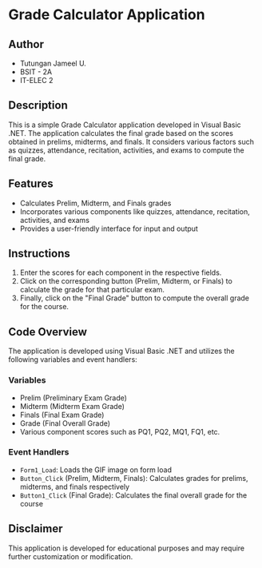 # Grade Calculator Application

## Author
- Tutungan Jameel U.
- BSIT - 2A
- IT-ELEC 2

## Description
This is a simple Grade Calculator application developed in Visual Basic .NET. The application calculates the final grade based on the scores obtained in prelims, midterms, and finals. It considers various factors such as quizzes, attendance, recitation, activities, and exams to compute the final grade.

## Features
- Calculates Prelim, Midterm, and Finals grades
- Incorporates various components like quizzes, attendance, recitation, activities, and exams
- Provides a user-friendly interface for input and output

## Instructions
1. Enter the scores for each component in the respective fields.
2. Click on the corresponding button (Prelim, Midterm, or Finals) to calculate the grade for that particular exam.
3. Finally, click on the "Final Grade" button to compute the overall grade for the course.

## Code Overview
The application is developed using Visual Basic .NET and utilizes the following variables and event handlers:

### Variables
- Prelim (Preliminary Exam Grade)
- Midterm (Midterm Exam Grade)
- Finals (Final Exam Grade)
- Grade (Final Overall Grade)
- Various component scores such as PQ1, PQ2, MQ1, FQ1, etc.

### Event Handlers
- `Form1_Load`: Loads the GIF image on form load
- `Button_Click` (Prelim, Midterm, Finals): Calculates grades for prelims, midterms, and finals respectively
- `Button1_Click` (Final Grade): Calculates the final overall grade for the course

## Disclaimer
This application is developed for educational purposes and may require further customization or modification.

